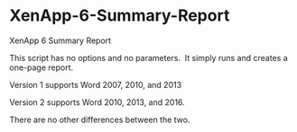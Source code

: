 # XenApp-6-Summary-Report
XenApp 6 Summary Report

This script has no options and no parameters.  It simply runs and creates a one-page report.

Version 1 supports Word 2007, 2010, and 2013

Version 2 supports Word 2010, 2013, and 2016.

There are no other differences between the two.
